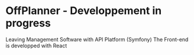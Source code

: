 # OffPlanner - Developpement in progress
Leaving Management Software with API Platform (Symfony)
The Front-end is developped with React

